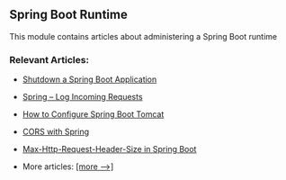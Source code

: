 ## Spring Boot Runtime

This module contains articles about administering a Spring Boot runtime

### Relevant Articles:									
 - [Shutdown a Spring Boot Application](https://www.baeldung.com/spring-boot-shutdown)
 - [Spring – Log Incoming Requests](https://www.baeldung.com/spring-http-logging)
 - [How to Configure Spring Boot Tomcat](https://www.baeldung.com/spring-boot-configure-tomcat)
 - [CORS with Spring](https://www.baeldung.com/spring-cors)
 - [Max-Http-Request-Header-Size in Spring Boot](https://www.baeldung.com/spring-boot-max-http-header-size)

 - More articles: [[more -->]](../spring-boot-runtime-2)
